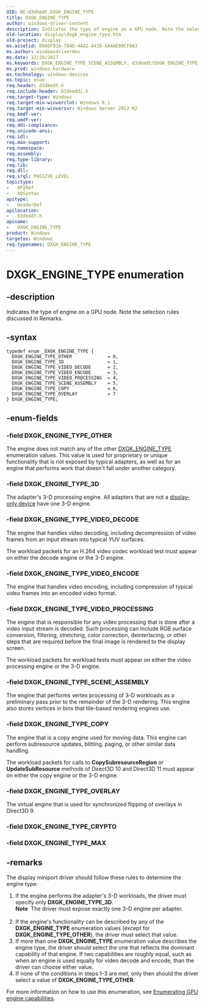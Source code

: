 ```yaml
---
UID: NE:d3dkmdt.DXGK_ENGINE_TYPE
title: DXGK_ENGINE_TYPE
author: windows-driver-content
description: Indicates the type of engine on a GPU node. Note the selection rules discussed in Remarks.
old-location: display\dxgk_engine_type.htm
old-project: display
ms.assetid: D94EF91A-784D-4AA2-A43D-6A4AE88CF0A3
ms.author: windowsdriverdev
ms.date: 12/29/2017
ms.keywords: DXGK_ENGINE_TYPE_SCENE_ASSEMBLY, d3dkmdt/DXGK_ENGINE_TYPE_OTHER, d3dkmdt/DXGK_ENGINE_TYPE_OVERLAY, DXGK_ENGINE_TYPE_VIDEO_ENCODE, DXGK_ENGINE_TYPE_COPY, d3dkmdt/DXGK_ENGINE_TYPE_COPY, DXGK_ENGINE_TYPE_VIDEO_DECODE, d3dkmdt/DXGK_ENGINE_TYPE_VIDEO_ENCODE, d3dkmdt/DXGK_ENGINE_TYPE_SCENE_ASSEMBLY, DXGK_ENGINE_TYPE_3D, d3dkmdt/DXGK_ENGINE_TYPE_VIDEO_DECODE, DXGK_ENGINE_TYPE enumeration [Display Devices], DXGK_ENGINE_TYPE_OTHER, d3dkmdt/DXGK_ENGINE_TYPE_3D, DXGK_ENGINE_TYPE_VIDEO_PROCESSING, DXGK_ENGINE_TYPE, d3dkmdt/DXGK_ENGINE_TYPE_VIDEO_PROCESSING, DXGK_ENGINE_TYPE_OVERLAY, d3dkmdt/DXGK_ENGINE_TYPE, display.dxgk_engine_type
ms.prod: windows-hardware
ms.technology: windows-devices
ms.topic: enum
req.header: d3dkmdt.h
req.include-header: D3dkmddi.h
req.target-type: Windows
req.target-min-winverclnt: Windows 8.1
req.target-min-winversvr: Windows Server 2012 R2
req.kmdf-ver: 
req.umdf-ver: 
req.ddi-compliance: 
req.unicode-ansi: 
req.idl: 
req.max-support: 
req.namespace: 
req.assembly: 
req.type-library: 
req.lib: 
req.dll: 
req.irql: PASSIVE_LEVEL
topictype: 
-	APIRef
-	kbSyntax
apitype: 
-	HeaderDef
apilocation: 
-	D3dkmdt.h
apiname: 
-	DXGK_ENGINE_TYPE
product: Windows
targetos: Windows
req.typenames: DXGK_ENGINE_TYPE
---
```


# DXGK_ENGINE_TYPE enumeration


## -description


Indicates the type of engine on a GPU node. Note the selection rules discussed in Remarks.


## -syntax


````
typedef enum _DXGK_ENGINE_TYPE { 
  DXGK_ENGINE_TYPE_OTHER             = 0,
  DXGK_ENGINE_TYPE_3D                = 1,
  DXGK_ENGINE_TYPE_VIDEO_DECODE      = 2,
  DXGK_ENGINE_TYPE_VIDEO_ENCODE      = 3,
  DXGK_ENGINE_TYPE_VIDEO_PROCESSING  = 4,
  DXGK_ENGINE_TYPE_SCENE_ASSEMBLY    = 5,
  DXGK_ENGINE_TYPE_COPY              = 6,
  DXGK_ENGINE_TYPE_OVERLAY           = 7
} DXGK_ENGINE_TYPE;
````


## -enum-fields




### -field DXGK_ENGINE_TYPE_OTHER

The engine does not match any of the other <a href="..\d3dkmdt\ne-d3dkmdt-dxgk_engine_type.md">DXGK_ENGINE_TYPE</a> enumeration values. This value is used for proprietary or unique functionality that is not exposed by typical adapters, as well as for an engine that performs work that doesn't fall under another category.


### -field DXGK_ENGINE_TYPE_3D

The adapter's 3-D processing engine. All adapters that are not a <a href="https://msdn.microsoft.com/584E78DD-5D08-4A20-B59B-F35178F6595C">display-only device</a> have one 3-D engine.


### -field DXGK_ENGINE_TYPE_VIDEO_DECODE

The engine that handles video decoding, including decompression of video frames from an input stream into typical YUV surfaces.

The workload packets for an H.264 video codec workload test must appear on either the decode engine or the 3-D engine.


### -field DXGK_ENGINE_TYPE_VIDEO_ENCODE

The engine that handles video encoding, including compression of typical video frames into an encoded video format.


### -field DXGK_ENGINE_TYPE_VIDEO_PROCESSING

The engine that is responsible for any video processing that is done after a video input stream is decoded. Such processing can include RGB surface conversion, filtering, stretching, color correction, deinterlacing, or other steps that are required before the final image is rendered to the display screen.

The workload packets for workload tests must appear on either the video processing engine or the 3-D engine.


### -field DXGK_ENGINE_TYPE_SCENE_ASSEMBLY

The engine that performs vertex processing of 3-D workloads as a preliminary pass prior to the remainder of the 3-D rendering. This engine also stores vertices in bins that tile-based rendering engines use.


### -field DXGK_ENGINE_TYPE_COPY

The engine that is a copy engine used for moving data. This engine can perform subresource updates, blitting, paging, or other similar data handling.

The workload packets for calls to <b>CopySubresourceRegion</b> or <b>UpdateSubResource</b> methods of Direct3D 10 and Direct3D 11 must appear on either the copy engine or the 3-D engine.


### -field DXGK_ENGINE_TYPE_OVERLAY

The virtual engine that is used for synchronized flipping of overlays in Direct3D 9.


### -field DXGK_ENGINE_TYPE_CRYPTO



### -field DXGK_ENGINE_TYPE_MAX




## -remarks


The display miniport driver should follow these rules to determine the engine type:
<ol>
<li>If the engine performs the adapter's 3-D workloads, the driver must specify only <b>DXGK_ENGINE_TYPE_3D</b>.<div class="alert"><b>Note</b>  The driver must expose exactly one 3-D engine per adapter.</div>
<div> </div>
</li>
<li>If the engine's functionality can be described by any of the <b>DXGK_ENGINE_TYPE</b> enumeration values (except for <b>DXGK_ENGINE_TYPE_OTHER</b>), the driver must select that value.</li>
<li>If more than one <b>DXGK_ENGINE_TYPE</b> enumeration value describes the engine type, the driver should select the one that reflects the dominant capability of that engine. If two capabilities are roughly equal, such as when an engine is used equally for video decode and encode, than the driver can choose either value.</li>
<li>If none of the conditions in steps 1-3 are met, only then should the driver select a value of <b>DXGK_ENGINE_TYPE_OTHER</b>.</li>
</ol>For more information on how to use this enumeration, see <a href="https://msdn.microsoft.com/822FEB3E-A39D-4B33-BD9D-F3166EF99AF8">Enumerating GPU engine capabilities</a>.


